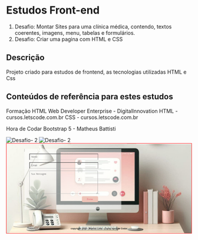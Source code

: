 # Estudos Front-end

1) Desafio: Montar Sites para uma clínica médica, contendo, textos coerentes, imagens, menu, tabelas e formulários.
2) Desafio: Criar uma pagina com HTML e CSS

## Descrição

Projeto criado para estudos de frontend, as tecnologias utilizadas HTML e Css

## Conteúdos de referência para estes estudos

Formação HTML Web Developer Enterprise - DigitalInnovation
HTML - cursos.letscode.com.br
CSS - cursos.letscode.com.br

Hora de Codar
Bootstrap 5 - Matheus Battisti

![Desafio- 2](https://github.com/monica88lima/FrontEnd/blob/master\HORADECODAR\projeto-print\header.png)
![Desafio- 2](https://github.com/monica88lima/FrontEnd/blob/master\HORADECODAR\projeto-print\secao.png)
![Desafio- 2](https://github.com/monica88lima/FrontEnd/blob/master/HORADECODAR/projeto-print/forms.png)



